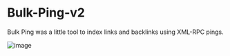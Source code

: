 # Bulk-Ping-v2

Bulk Ping was a little tool to index links and backlinks using XML-RPC pings.

![image](https://user-images.githubusercontent.com/9322695/209339715-e55fd985-6287-40fc-a75c-f4dfddff3153.png)
